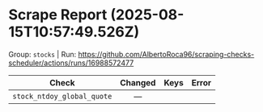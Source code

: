 # Scrape Report (2025-08-15T10:57:49.526Z)

Group: `stocks`  |  Run: https://github.com/AlbertoRoca96/scraping-checks-scheduler/actions/runs/16988572477

| Check | Changed | Keys | Error |
|---|:---:|:--|:--|
| `stock_ntdoy_global_quote` | — |  |  |
